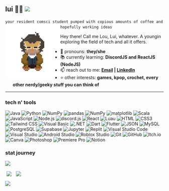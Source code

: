## lui 🍂🦉 ![](https://komarev.com/ghpvc/?username=luizaki&color=yellow&style=flat-square&label=Stalks)

`your resident comsci student pumped with copious amounts of coffee and hopefully working ideas`
<img align="left" src="https://github.com/luizaki/luizaki/blob/main/lui_walk_240.gif" width="175px" />

Hey there! Call me Lou, Lui, whatever. A youngin exploring the field of tech and all it offers.

- 🧑 pronouns: **they/she**
- 📚 currently learning: **DiscordJS and ReactJS (NodeJS)**
- 📫 reach out to me: **[Email](mailto:francinelouise.sanchez@gmail.com) | [LinkedIn](https://www.linkedin.com/in/francinelouisesanchez/)**
- ⭐ other interests: **games, kpop, crochet, every other nerdy/geeky stuff you can think of**

---

### tech n' tools
<p>
  <img alt="Java" src="https://img.shields.io/badge/-Java-F89820?style=flat-square&logoColor=white&logo=OpenJDK" />
  <img alt="Python" src="https://img.shields.io/badge/-Python-3776AB?style=flat-square&logoColor=white&logo=Python" />
  <img alt="NumPy" src="https://img.shields.io/badge/-NumPy-013243?style=flat-square&logoColor=white&logo=NumPy" />
  <img alt="pandas" src="https://img.shields.io/badge/-pandas-150458?style=flat-square&logoColor=white&logo=pandas" />
  <img alt="NumPy" src="https://img.shields.io/badge/-NumPy-013243?style=flat-square&logoColor=white&logo=NumPy" />
  <img alt="matplotlib" src="https://img.shields.io/badge/-matplotlib-14547a?style=flat-square" />
  <img alt="Scala" src="https://img.shields.io/badge/-Scala-DC322F?style=flat-square&logoColor=white&logo=Scala" />
  <img alt="JavaScript" src="https://img.shields.io/badge/-JavaScript-F7DF1E?style=flat-square&logoColor=black&logo=JavaScript" />
  <img alt="Node.js" src="https://img.shields.io/badge/-Node.js-5FA04E?style=flat-square&logoColor=white&logo=Node.js" />
  <img alt="discord.js" src="https://img.shields.io/badge/-discord.js-5865F2?style=flat-square&logoColor=white&logo=discord.js" />
  <img alt="React" src="https://img.shields.io/badge/-React-61DAFB?style=flat-square&logoColor=black&logo=React" />
  <img alt="Luau" src="https://img.shields.io/badge/-Luau-00A2FF?style=flat-square&logoColor=white&logo=Luau" />
  <img alt="HTML" src="https://img.shields.io/badge/-HTML-E34F26?style=flat-square&logoColor=white&logo=HTML5" />
  <img alt="CSS3" src="https://img.shields.io/badge/-CSS3-663399?style=flat-square&logoColor=white&logo=CSS" />
  <img alt="Tailwind CSS" src="https://img.shields.io/badge/-Tailwind%20CSS-06B6D4?style=flat-square&logoColor=white&logo=tailwindcss" />
  <img alt="Visual Basic" src="https://img.shields.io/badge/-Visual Basic-195F97?style=flat-square" />
  <img alt=".NET" src="https://img.shields.io/badge/-.NET-512BD4?style=flat-square&logoColor=white&logo=.NET" />
  <img alt="Dart" src="https://img.shields.io/badge/-Dart-0175C2?style=flat-square&logoColor=white&logo=Dart" />
  <img alt="Flutter" src="https://img.shields.io/badge/-Flutter-02569B?style=flat-square&logoColor=white&logo=Flutter" />
  <img alt="JSON" src="https://img.shields.io/badge/-JSON-000000?style=flat-square&logoColor=white&logo=JSON" />
  <img alt="MySQL" src="https://img.shields.io/badge/-MySQL-4479A1?style=flat-square&logoColor=white&logo=MySQL" />
  <img alt="PostgreSQL" src="https://img.shields.io/badge/-PostgreSQL-4169E1?style=flat-square&logoColor=white&logo=PostgreSQL" />
  <img alt="Supabase" src="https://img.shields.io/badge/-Supabase-3FCF8E?style=flat-square&logoColor=white&logo=Supabase" />
  <img alt="Jupyter" src="https://img.shields.io/badge/-Jupyter-F37626?style=flat-square&logoColor=white&logo=Jupyter" />
  <img alt="Replit" src="https://img.shields.io/badge/-Replit-F26207?style=flat-square&logoColor=white&logo=Replit" />
  <img alt="Visual Studio Code" src="https://img.shields.io/badge/-Visual Studio Code-0098FF?style=flat-square" />
  <img alt="Visual Studio" src="https://img.shields.io/badge/-Visual Studio-AE7FE2?style=flat-square" />
  <img alt="Android Studio" src="https://img.shields.io/badge/-Android%20Studio-3DDC84?style=flat-square&logoColor=white&logo=androidstudio" />
  <img alt="Roblox Studio" src="https://img.shields.io/badge/-Roblox%20Studio-00A2FF?style=flat-square&logoColor=white&logo=robloxstudio" />
  <img alt="Git" src="https://img.shields.io/badge/-Git-F05032?style=flat-square&logoColor=white&logo=Git" />
  <img alt="GitHub" src="https://img.shields.io/badge/-GitHub-181717?style=flat-square&logoColor=white&logo=GitHub" />
  <img alt="Itch.io" src="https://img.shields.io/badge/-Itch.io-FA5C5C?style=flat-square&logoColor=white&logo=itchdotio" />
  <img alt="Canva" src="https://img.shields.io/badge/-Canva-00C4CC?style=flat-square&logoColor=white&logo=Canva" />
  <img alt="Photoshop" src="https://img.shields.io/badge/-Adobe%20Photoshop-31A8FF?style=flat-square" />
  <img alt="Premiere Pro" src="https://img.shields.io/badge/-Adobe%20Premiere%20Pro-E298F2?style=flat-square" />
  <img alt="Notion" src="https://img.shields.io/badge/-Notion-000000?style=flat-square&logoColor=white&logo=Notion" />
</p>

### stat journey
<p><img src="https://github-readme-streak-stats.herokuapp.com/?user=luizaki&theme=gruvbox&hide_border=false" /><p>&nbsp;<img align="top" src="https://github-readme-stats.vercel.app/api?username=luizaki&custom_title=luizaki%27s%20stat%20journey&hide=issues,contribs&theme=gruvbox&show_icons=true&rank_icon=github&include_all_commits=false&count_private=true&card_width=350px" />&emsp;<img align="top" src="https://github-readme-stats.vercel.app/api/top-langs/?username=luizaki&layout=compact&theme=gruvbox&custom_title=most%20used%20languages&include_all_commits=false&count_private=true&card_width=350px" /></p></p>
<p><img src="https://github-profile-trophy.vercel.app/?username=luizaki&theme=gruvbox&margin-w=10&title=MultipleLang,Followers,Experience,Repositories,Commit,Stars,PullRequest" /></p>
